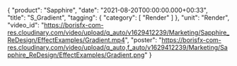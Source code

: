 {
   "product": "Sapphire",
   "date": "2021-08-20T00:00:00.000+00:33",  
   "title": "S_Gradient",
   "tagging": {
   "category": [
      "Render"
    ]
   },
   "unit": "Render",
   "video_id": "https://borisfx-com-res.cloudinary.com/video/upload/q_auto/v1629412239/Marketing/Sapphire_ReDesign/EffectExamples/Gradient.mp4",
   "poster": "https://borisfx-com-res.cloudinary.com/video/upload/q_auto,f_auto/v1629412239/Marketing/Sapphire_ReDesign/EffectExamples/Gradient.png"
}